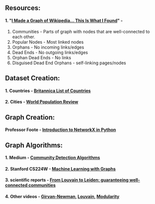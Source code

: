 ## Resources:

#### 1. "[I Made a Graph of Wikipedia... This Is What I Found](https://www.youtube.com/watch?v=JheGL6uSF-4&t=117s)" -

1. Communities - Parts of graph with nodes that are well-connected to each other.
2. Popular Nodes - Most linked nodes
3. Orphans - No incoming links/edges
4. Dead Ends - No outgoing links/edges
5. Orphan Dead Ends - No links
6. Disguised Dead End Orphans - self-linking pages/nodes

## Dataset Creation:

#### 1. Countries - [Britannica List of Countries](https://www.britannica.com/topic/list-of-countries-1993160)

#### 2. Cities - [World Population Review](https://worldpopulationreview.com/cities)

## Graph Creation:

#### Professor Foote - [Introduction to NetworkX in Python](https://youtu.be/flwcAf1_1RU?si=LdETHzpgO6Ijo4dX)

## Graph Algorithms:

#### 1. Medium - [Community Detection Algorithms](https://medium.com/towards-data-science/community-detection-algorithms-9bd8951e7dae)
#### 2. Stanford CS224W - [Machine Learning with Graphs](https://www.youtube.com/playlist?list=PLoROMvodv4rPLKxIpqhjhPgdQy7imNkDn)
#### 3. scientific reports - [From Louvain to Leiden: guaranteeing well-connected communities](https://www.nature.com/articles/s41598-019-41695-z)
#### 4. Other videos - [Girvan-Newman](https://www.youtube.com/watch?v=2KHfVp8HN_g), [Louvain](https://www.youtube.com/watch?v=akfiGPBtCuM), [Modularity](https://www.youtube.com/watch?v=0zuiLBOIcsw)